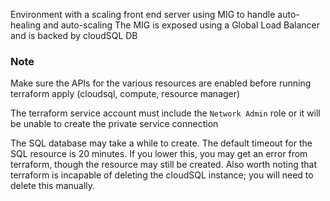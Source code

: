 Environment with a scaling front end server using MIG to handle auto-healing and auto-scaling
The MIG is exposed using a Global Load Balancer and is backed by cloudSQL DB

### Note
Make sure the APIs for the various resources are enabled before running terraform apply (cloudsql, compute, resource manager)

The terraform service account must include the `Network Admin` role or it will be unable to create the private service connection

The SQL database may take a while to create. The default timeout for the SQL resource is 20 minutes. If you lower this, you may get an error from terraform, though the resource may still be created. Also worth noting that terraform is incapable of deleting the cloudSQL instance; you will need to delete this manually.

